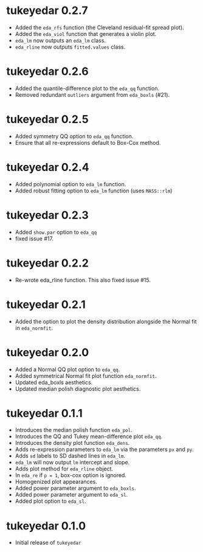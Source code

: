 # tukeyedar 0.2.7
*  Added the `eda_rfs` function (the Cleveland residual-fit spread plot).
*  Added the `eda_viol` function that generates a violin plot.
* `eda_lm` now outputs an `eda_lm` class.
* `eda_rline` now outputs `fitted.values` class.

# tukeyedar 0.2.6
* Added the quantile-difference plot to the `eda_qq` function.
* Removed redundant `outliers` argument from `eda_boxls` (#21).

# tukeyedar 0.2.5
* Added symmetry QQ option to `eda_qq` function.
* Ensure that all re-expressions default to Box-Cox method.

# tukeyedar 0.2.4
* Added polynomial option to `eda_lm` function.
* Added robust fitting option to `eda_lm` function (uses `MASS::rlm`)

# tukeyedar 0.2.3
* Added `show.par` option  to `eda_qq`
* fixed issue #17.

# tukeyedar 0.2.2
* Re-wrote eda_rline function. This also fixed issue #15.

# tukeyedar 0.2.1
* Added the option to plot the density distribution alongside the Normal fit in `eda_normfit`.

# tukeyedar 0.2.0
* Added a Normal QQ plot option to `eda_qq`.
* Added symmetrical Normal fit plot function `eda_normfit`.
* Updated eda_boxls aesthetics.
* Updated median polish diagnostic plot aesthetics.

# tukeyedar 0.1.1

* Introduces the median polish function `eda_pol`.
* Introduces the QQ and Tukey mean-difference plot `eda_qq`.
* Introduces the density plot function `eda_dens`.
* Adds re-expression parameters to `eda_lm` via the parameters `px` and `py`.
* Adds `sd` labels to SD dashed lines in `eda_lm`.
* `eda_lm` will now output `lm` intercept and slope.
* Adds plot method for `eda_rline` object.
* In `eda_re` if `p = 1`, box-cox option is ignored.
* Homogenized plot appearances.
* Added power parameter argument to `eda_boxls`.
* Added power parameter argument to `eda_sl`.
* Added plot option to `eda_sl`.

# tukeyedar 0.1.0

* Initial release of `tukeyedar`

